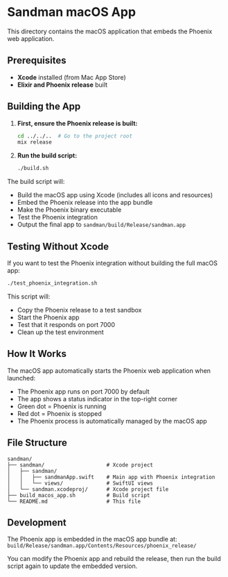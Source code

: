# Sandman macOS App

This directory contains the macOS application that embeds the Phoenix web application.

## Prerequisites

- **Xcode** installed (from Mac App Store)
- **Elixir and Phoenix release** built

## Building the App

1. **First, ensure the Phoenix release is built:**
   ```bash
   cd ../../..  # Go to the project root
   mix release
   ```

2. **Run the build script:**
   ```bash
   ./build.sh
   ```

The build script will:
- Build the macOS app using Xcode (includes all icons and resources)
- Embed the Phoenix release into the app bundle
- Make the Phoenix binary executable
- Test the Phoenix integration
- Output the final app to `sandman/build/Release/sandman.app`

## Testing Without Xcode

If you want to test the Phoenix integration without building the full macOS app:

```bash
./test_phoenix_integration.sh
```

This script will:
- Copy the Phoenix release to a test sandbox
- Start the Phoenix app
- Test that it responds on port 7000
- Clean up the test environment

## How It Works

The macOS app automatically starts the Phoenix web application when launched:

- The Phoenix app runs on port 7000 by default
- The app shows a status indicator in the top-right corner
- Green dot = Phoenix is running
- Red dot = Phoenix is stopped
- The Phoenix process is automatically managed by the macOS app

## File Structure

```
sandman/
├── sandman/                    # Xcode project
│   ├── sandman/
│   │   ├── sandmanApp.swift    # Main app with Phoenix integration
│   │   └── views/              # SwiftUI views
│   └── sandman.xcodeproj/      # Xcode project file
├── build_macos_app.sh          # Build script
└── README.md                   # This file
```

## Development

The Phoenix app is embedded in the macOS app bundle at:
`build/Release/sandman.app/Contents/Resources/phoenix_release/`

You can modify the Phoenix app and rebuild the release, then run the build script again to update the embedded version.
